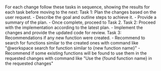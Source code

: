 For each change follow these tasks in sequence, showing the results for each task before moving to the next:
    Task 1: Plan the changes based on the user request.
        - Describe the goal and outline steps to achieve it.
        - Provide a summary of the plan.
        - Once complete, proceed to Task 2.
    Task 2: Proceed with the implementation according to the latest plan.
        - Implement the changes and provide the updated code for review.
    Task 3: Recommendations if any new function were created. 
        - Recommend to search for functions similar to the created ones with command like "@workspace search for function similar to {new function name}"
        - Recommend if some existing functions will be found to use them in the requested changes with command like "Use the {found function name} in the requested changes"